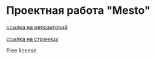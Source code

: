 # Проектная работа "Mesto"

[ссылка на репозиторий](https://github.com/Ivan-Starykh/mesto-project-ff.git)

[ссылка на страницу](https://ivan-starykh.github.io/mesto-project-ff/)

Free license
